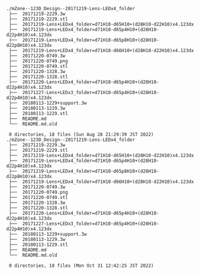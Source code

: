     ./mZone--123D_Design--20171219-Lens-LEDx4_folder
     ├──  20171219-2229.3w
     ├──  20171219-2229.stl
     ├──  20171219-Lens+LEDx4_folder=d71H10-d65H10+(d28H10-d22H10)x4.123dx
     ├──  20171219-Lens+LEDx4_folder=d71H10-d65p4H10+(d28H10-d22p4H10)x4.123dx
     ├──  20171219-Lens+LEDx4_folder=d71H10-d65p8H10+(d28H10-d22p8H10)x4.123dx
     ├──  20171219-Lens+LEDx4_folder=d71H10-d66H10+(d28H10-d22H10)x4.123dx
     ├──  20171220-0749.3w
     ├──  20171220-0749.png
     ├──  20171220-0749.stl
     ├──  20171220-1328.3w
     ├──  20171220-1328.stl
     ├──  20171220-Lens+LEDx4_folder=d71H10-d65p4H10+(d28H10-d22p4H10)x4.123dx
     ├──  20171227-Lens+LEDx3_folder=d71H10-d65p4H10+(d28H10-d22p4H10)x4.123dx
     ├──  20180113-1229+support.3w
     ├──  20180113-1229.3w
     ├──  20180113-1229.stl
     ├──  README.md
     └──  README.md.old
     
     0 directories, 18 files (Sun Aug 28 21:29:39 JST 2022)
    ./mZone--123D_Design--20171219-Lens-LEDx4_folder
     ├──  20171219-2229.3w
     ├──  20171219-2229.stl
     ├──  20171219-Lens+LEDx4_folder=d71H10-d65H10+(d28H10-d22H10)x4.123dx
     ├──  20171219-Lens+LEDx4_folder=d71H10-d65p4H10+(d28H10-d22p4H10)x4.123dx
     ├──  20171219-Lens+LEDx4_folder=d71H10-d65p8H10+(d28H10-d22p8H10)x4.123dx
     ├──  20171219-Lens+LEDx4_folder=d71H10-d66H10+(d28H10-d22H10)x4.123dx
     ├──  20171220-0749.3w
     ├──  20171220-0749.png
     ├──  20171220-0749.stl
     ├──  20171220-1328.3w
     ├──  20171220-1328.stl
     ├──  20171220-Lens+LEDx4_folder=d71H10-d65p4H10+(d28H10-d22p4H10)x4.123dx
     ├──  20171227-Lens+LEDx3_folder=d71H10-d65p4H10+(d28H10-d22p4H10)x4.123dx
     ├──  20180113-1229+support.3w
     ├──  20180113-1229.3w
     ├──  20180113-1229.stl
     ├──  README.md
     └──  README.md.old
     
     0 directories, 18 files (Mon Oct 31 12:42:25 JST 2022)



